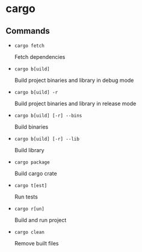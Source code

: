 cargo
=====


Commands
--------

- `cargo fetch`

  Fetch dependencies

- `cargo b[uild]`

  Build project binaries and library in debug mode

- `cargo b[uild] -r`

  Build project binaries and library in release mode

- `cargo b[uild] [-r] --bins`

  Build binaries

- `cargo b[uild] [-r] --lib`

  Build library

- `cargo package`

  Build cargo crate

- `cargo t[est]`

  Run tests

- `cargo r[un]`

  Build and run project

- `cargo clean`

  Remove built files
